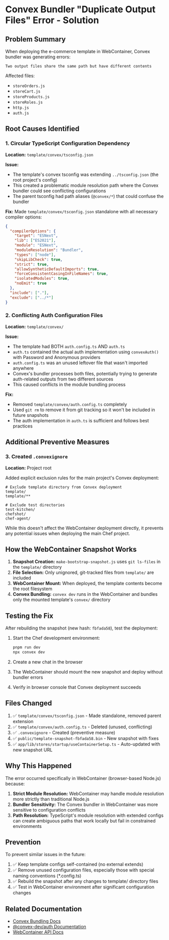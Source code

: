 # Convex Bundler "Duplicate Output Files" Error - Solution

## Problem Summary

When deploying the e-commerce template in WebContainer, Convex bundler was generating errors:
```
Two output files share the same path but have different contents
```

Affected files:
- `storeOrders.js`
- `storeCart.js`
- `storeProducts.js`
- `storeRoles.js`
- `http.js`
- `auth.js`

## Root Causes Identified

### 1. Circular TypeScript Configuration Dependency
**Location:** `template/convex/tsconfig.json`

**Issue:**
- The template's convex tsconfig was extending `../tsconfig.json` (the root project's config)
- This created a problematic module resolution path where the Convex bundler could see conflicting configurations
- The parent tsconfig had path aliases (`@convex/*`) that could confuse the bundler

**Fix:**
Made `template/convex/tsconfig.json` standalone with all necessary compiler options:
```json
{
  "compilerOptions": {
    "target": "ESNext",
    "lib": ["ES2021"],
    "module": "ESNext",
    "moduleResolution": "Bundler",
    "types": ["node"],
    "skipLibCheck": true,
    "strict": true,
    "allowSyntheticDefaultImports": true,
    "forceConsistentCasingInFileNames": true,
    "isolatedModules": true,
    "noEmit": true
  },
  "include": ["."],
  "exclude": ["../*"]
}
```

### 2. Conflicting Auth Configuration Files
**Location:** `template/convex/`

**Issue:**
- The template had BOTH `auth.config.ts` AND `auth.ts`
- `auth.ts` contained the actual auth implementation using `convexAuth()` with Password and Anonymous providers
- `auth.config.ts` was an unused leftover file that wasn't imported anywhere
- Convex's bundler processes both files, potentially trying to generate auth-related outputs from two different sources
- This caused conflicts in the module bundling process

**Fix:**
- Removed `template/convex/auth.config.ts` completely
- Used `git rm` to remove it from git tracking so it won't be included in future snapshots
- The auth implementation in `auth.ts` is sufficient and follows best practices

## Additional Preventive Measures

### 3. Created `.convexignore`
**Location:** Project root

Added explicit exclusion rules for the main project's Convex deployment:
```
# Exclude template directory from Convex deployment
template/
template/**

# Exclude test directories
test-kitchen/
chefshot/
chef-agent/
```

While this doesn't affect the WebContainer deployment directly, it prevents any potential issues when deploying the main Chef project.

## How the WebContainer Snapshot Works

1. **Snapshot Creation:** `make-bootstrap-snapshot.js` uses `git ls-files` in the `template/` directory
2. **File Selection:** Only unignored, git-tracked files from `template/` are included
3. **WebContainer Mount:** When deployed, the template contents become the root filesystem
4. **Convex Bundling:** `convex dev` runs in the WebContainer and bundles only the mounted template's `convex/` directory

## Testing the Fix

After rebuilding the snapshot (new hash: `fbfada58`), test the deployment:

1. Start the Chef development environment:
   ```bash
   pnpm run dev
   npx convex dev
   ```

2. Create a new chat in the browser

3. The WebContainer should mount the new snapshot and deploy without bundler errors

4. Verify in browser console that Convex deployment succeeds

## Files Changed

1. ✅ `template/convex/tsconfig.json` - Made standalone, removed parent extension
2. ✅ `template/convex/auth.config.ts` - Deleted (unused, conflicting)
3. ✅ `.convexignore` - Created (preventive measure)
4. ✅ `public/template-snapshot-fbfada58.bin` - New snapshot with fixes
5. ✅ `app/lib/stores/startup/useContainerSetup.ts` - Auto-updated with new snapshot URL

## Why This Happened

The error occurred specifically in WebContainer (browser-based Node.js) because:

1. **Strict Module Resolution:** WebContainer may handle module resolution more strictly than traditional Node.js
2. **Bundler Sensitivity:** The Convex bundler in WebContainer was more sensitive to configuration conflicts
3. **Path Resolution:** TypeScript's module resolution with extended configs can create ambiguous paths that work locally but fail in constrained environments

## Prevention

To prevent similar issues in the future:

1. ✅ Keep template configs self-contained (no external extends)
2. ✅ Remove unused configuration files, especially those with special naming conventions (*.config.ts)
3. ✅ Rebuild the snapshot after any changes to template/ directory files
4. ✅ Test in WebContainer environment after significant configuration changes

## Related Documentation

- [Convex Bundling Docs](https://docs.convex.dev/functions/bundling)
- [@convex-dev/auth Documentation](https://labs.convex.dev/auth)
- [WebContainer API Docs](https://webcontainers.io/api)

